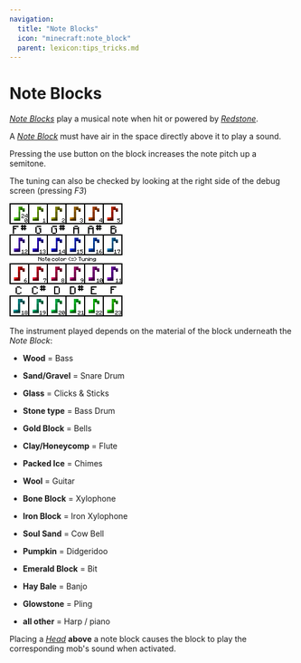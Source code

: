 ```yaml
---
navigation:
  title: "Note Blocks"
  icon: "minecraft:note_block"
  parent: lexicon:tips_tricks.md
---
```


# Note Blocks

[*Note Blocks*](../redstone/redstone_components.md#noteblock) play a musical note when hit or powered by [*Redstone*](../redstone/redstone_behavior.md). 

A [*Note Block*](../redstone/redstone_components.md#noteblock) must have air in the space directly above it to play a sound. 

Pressing the use button on the block increases the note pitch up a semitone.

The tuning can also be checked by looking at the right side of the debug screen (pressing *F3*)

![](noteblock_tuning_color.png)

The instrument played depends on the material of the block underneath the *Note Block*: 

- **Wood** = Bass 
- **Sand/Gravel** = Snare Drum 
- **Glass** = Clicks & Sticks 
- **Stone type** = Bass Drum 
- **Gold Block** = Bells 
- **Clay/Honeycomp** = Flute 
- **Packed Ice** = Chimes 
- **Wool** = Guitar 
- **Bone Block** = Xylophone 
- **Iron Block** = Iron Xylophone 
- **Soul Sand** = Cow Bell 


- **Pumpkin** = Didgeridoo 
- **Emerald Block** = Bit 
- **Hay Bale** = Banjo 
- **Glowstone** = Pling 
- **all other** = Harp / piano 

Placing a [*Head*](../rare/mob_head.md) __above__ a note block causes the block to play the corresponding mob's sound when activated.

